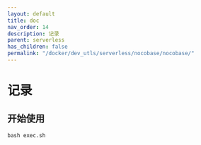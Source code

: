 ```yaml
---
layout: default
title: doc
nav_order: 14
description: 记录
parent: serverless
has_children: false
permalink: "/docker/dev_utls/serverless/nocobase/nocobase/"
---
```


# 记录

## 开始使用

```shell
bash exec.sh
```
